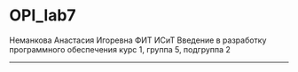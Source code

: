 # OPI_lab7
Неманкова
Анастасия
Игоревна
ФИТ
ИСиТ
Введение в разработку программного обеспечения
курс 1, группа 5, подгруппа 2
___________________________________
